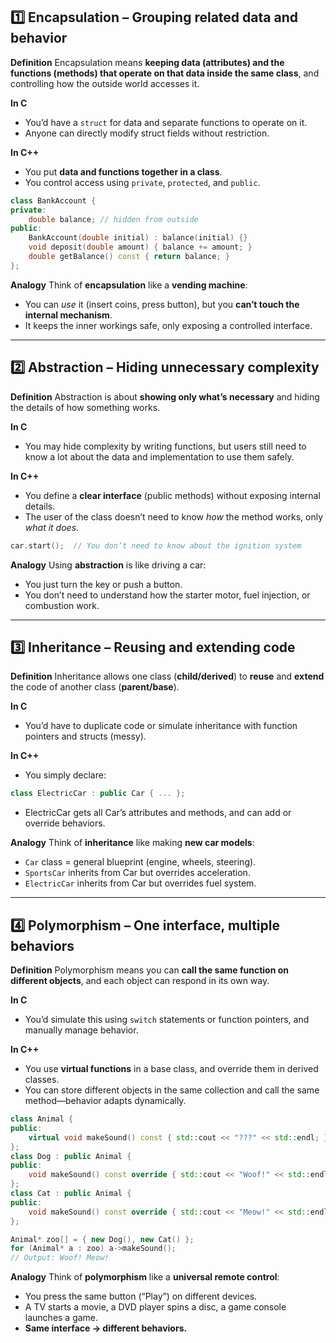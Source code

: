 ## **1️⃣ Encapsulation – Grouping related data and behavior**

**Definition**
Encapsulation means **keeping data (attributes) and the functions (methods) that operate on that data inside the same class**, and controlling how the outside world accesses it.

**In C**

* You’d have a `struct` for data and separate functions to operate on it.
* Anyone can directly modify struct fields without restriction.

**In C++**

* You put **data and functions together in a class**.
* You control access using `private`, `protected`, and `public`.

```cpp
class BankAccount {
private:
    double balance; // hidden from outside
public:
    BankAccount(double initial) : balance(initial) {}
    void deposit(double amount) { balance += amount; }
    double getBalance() const { return balance; }
};
```

**Analogy**
Think of **encapsulation** like a **vending machine**:

* You can *use* it (insert coins, press button), but you **can’t touch the internal mechanism**.
* It keeps the inner workings safe, only exposing a controlled interface.

---

## **2️⃣ Abstraction – Hiding unnecessary complexity**

**Definition**
Abstraction is about **showing only what’s necessary** and hiding the details of how something works.

**In C**

* You may hide complexity by writing functions, but users still need to know a lot about the data and implementation to use them safely.

**In C++**

* You define a **clear interface** (public methods) without exposing internal details.
* The user of the class doesn’t need to know *how* the method works, only *what it does*.

```cpp
car.start();  // You don’t need to know about the ignition system
```

**Analogy**
Using **abstraction** is like driving a car:

* You just turn the key or push a button.
* You don’t need to understand how the starter motor, fuel injection, or combustion work.

---

## **3️⃣ Inheritance – Reusing and extending code**

**Definition**
Inheritance allows one class (**child/derived**) to **reuse** and **extend** the code of another class (**parent/base**).

**In C**

* You’d have to duplicate code or simulate inheritance with function pointers and structs (messy).

**In C++**

* You simply declare:

```cpp
class ElectricCar : public Car { ... };
```

* ElectricCar gets all Car’s attributes and methods, and can add or override behaviors.

**Analogy**
Think of **inheritance** like making **new car models**:

* `Car` class = general blueprint (engine, wheels, steering).
* `SportsCar` inherits from Car but overrides acceleration.
* `ElectricCar` inherits from Car but overrides fuel system.

---

## **4️⃣ Polymorphism – One interface, multiple behaviors**

**Definition**
Polymorphism means you can **call the same function on different objects**, and each object can respond in its own way.

**In C**

* You’d simulate this using `switch` statements or function pointers, and manually manage behavior.

**In C++**

* You use **virtual functions** in a base class, and override them in derived classes.
* You can store different objects in the same collection and call the same method—behavior adapts dynamically.

```cpp
class Animal {
public:
    virtual void makeSound() const { std::cout << "???" << std::endl; }
};
class Dog : public Animal {
public:
    void makeSound() const override { std::cout << "Woof!" << std::endl; }
};
class Cat : public Animal {
public:
    void makeSound() const override { std::cout << "Meow!" << std::endl; }
};
```

```cpp
Animal* zoo[] = { new Dog(), new Cat() };
for (Animal* a : zoo) a->makeSound();
// Output: Woof! Meow!
```

**Analogy**
Think of **polymorphism** like a **universal remote control**:

* You press the same button (“Play”) on different devices.
* A TV starts a movie, a DVD player spins a disc, a game console launches a game.
* **Same interface → different behaviors.**

